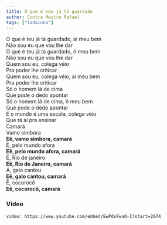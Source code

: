 ```yaml
---
title: O que é seu já tá guardado
author: Contra Mestre Rafael
tags: ["ladainha"]
---
```


O que é teu já tá guardado, ai meu bem  
Não sou eu que vou lhe dar  
O que é teu já tá guardado, ô meu bem  
Não sou eu que vou lhe dar  
Quem sou eu, colega véio  
Pra poder lhe criticar  
Quem sou eu, colega véio, ai meu bem  
Pra poder lhe criticar  
Só o homem lá de cima  
Que pode o dedo apontar  
Só o homem lá de cima, ô meu bem  
Que pode o dedo apontar  
E o mundo é uma escola, colega véio  
Que tá aí pra ensinar  
Camará  
Vamo simbora  
**Eê, vamo simbora, camará**  
Ê, pelo mundo afora  
**Eê, pelo mundo afora, camará**  
Ê, Rio de janeiro  
**Eê, Rio de Janeiro, camará**  
Á, galo cantou  
**Eê, galo cantou, camará**  
Ê, cocorocô  
**Eê, cocorocô, camará**

### Video

`video: https://www.youtube.com/embed/EwPdsFwuO-I?start=2074`
